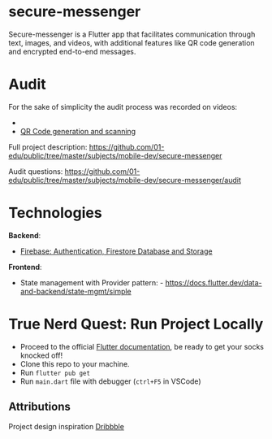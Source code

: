 # secure-messenger

Secure-messenger is a Flutter app that facilitates communication through text, images, and videos, with additional features like QR code generation and encrypted end-to-end messages.

# Audit

For the sake of simplicity the audit process was recorded on videos: 

- []()
- [QR Code generation and scanning](https://www.youtube.com/shorts/AEY-c-Gs2is) 

Full project description: https://github.com/01-edu/public/tree/master/subjects/mobile-dev/secure-messenger


Audit questions: https://github.com/01-edu/public/tree/master/subjects/mobile-dev/secure-messenger/audit


# Technologies

**Backend**:

- [Firebase: Authentication, Firestore Database and Storage](https://firebase.google.com/)

**Frontend**:

- State management with Provider pattern: - https://docs.flutter.dev/data-and-backend/state-mgmt/simple

# True Nerd Quest: Run Project Locally

- Proceed to the official [Flutter documentation](https://docs.flutter.dev/get-started/install), be ready to get your socks knocked off!
- Clone this repo to your machine.
- Run `flutter pub get`
- Run `main.dart` file with debugger (`ctrl+F5` in VSCode)

## Attributions

Project design inspiration [Dribbble](https://dribbble.com/shots/7160876-WhatsApp-App-Redesign/attachments/163903?mode=media)
